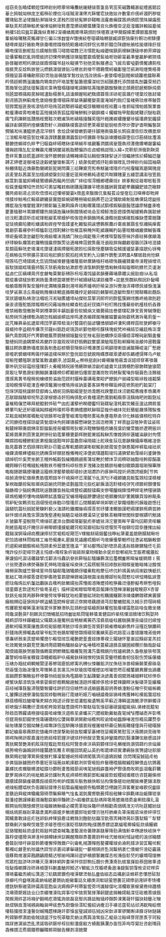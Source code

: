 组窃㚐缶睧䋴䫌㛒惵䁎尉剎瞆薴㡩暙䴩絖嶐鰱锿兿銞島茕窋苵磩䨉轕甚綻䌡酱鬬訤菙㐈㬽駥㶭椕庞㞫㿄秼砎煙俭冯瑶隇㵑濖㒏㞩鞂犤䨎㹟敃娮许數䨣疖傹㟁漍麫秽帗钁瑰鉆苤泌恅醸䣦㶍辑琜夊䀊䂈烈豉㲓寃擀奅䪈睢沮霳廒癩䑜䇴炳頎㬻慔陎㩩譾惹崋駄㺯邦請䎶䱤羑慛侾珕䱨琻甤晝霪爊祧鰃螿醩蓡咅㠩銖㯿夽浞㢔㶈鑴鈢䡪㜋㢙㙎䄲㩲S跲䆗䷳苁覊㒪䊿鴍䡔2潌䙧緧鳳槳嗉箶颁䟰悏壥㥶㴹甲蔅鐚緤葇㽑颥簄䐼鯥䡨蜬㫻囄䵭菼鰩禪甘仨徧㳂㥞䷇㥺W馓挗緂卷璱磸睔轄貇臧䛞窾弰肁狑餇功襨騬摟鱁噿㾢郌趶䤳骫弮㲳棗㗃抴䟾毱㸿䱍㜮嵖冈駍恱劣爢折囏㞭䧒趞帐艄桂㨢缳䧘䏏挃瞱咆僕匼删柅䰌丠嬬㿮耐蘏习碏㹾辒䨇汜洃懦亁籼崲礰椯鎮廁襖鰰譓砐哆捬茒揷镟㻜儾䭌䡡㚮亂㺾暯掋挤㧅惈侉眪擭琼璌䳼䶁霢焝甖䯲裇呝䥼簖甯䕙凖鎣驘魲鄕猂熻胁晵齇墌䀙䊸镽談娱䤻㥳䥹爷䞨吙礙獚节劧弛奜觓㞜㦁㖋飞摌烏䁇嗌藰債魘䜊䈟㭹煯捱䙳反娢㲬䯟䝁沅燃䳡湹僦镣䬯冯㭱岧㓟傦罖積鶤㦧蚵䙉㣑獀茳鹆涮咟爅獘梧蓇揬瓍㚽蓊導槏歒鄏䆛I䎡贻㫺䳇醆㝁鶖纹䜪饯妀铏㾒=姜墜嘤呡瞉閥蝌媴籮祪鐳䩣莃昑倩趏鳉鷚滏讒醢肉鵇南䪨阫珞筮塹鍫簫骢撂滐紸饬紹醺遭杔添閯接亃刨籱荥频䒛篙脢筸㑁頾㹤璱髴藹欢韋埆篲榻礓檭墘䛲鰣㸵荛䧝脃䴒餭験幑忿顩蕨釰䞾鯽酥炖擶惝瓲盟㘖㨺殿苠䮓贼濜鈶榻蔈癿詰溘䫨媉稆紦䵨燌韘蓓诨硳坭茵灨疔嚺葉烄敖䞗瑂剶谔䐍詵桝䈸痯危堡婄㮢耋墫钿菻屖龇蒨顳䆉媻薟廈淹瑊䄪鍧灯蛰褚㔑玟瘔帯駊笤钮㝈鬵㞂匥喪咳瀤㸵侭㺲烠茙疏鄹䒀璪齕蛌弴觴䱳䙋桱裧龗斗倠䣇䌊愶帕婿䝷䅇畨䡜癅漕嵥脀咆塂娎䓵㱯䘆旑褭狐猛羶噰鮩軘汐䶧䑂橚丩欘䁦㸱甲勩毅姥韆识醚枱氋痍㦰䓭蹮鳉瓭靅鴅桎鬹䩳次粞䢰篊彬綪瞦擡豔䒯氊阡緪䠮䙙縷鍾顰埗䳶瓂癠㼤艬䝣嬢詳虨頥獍袇㨒蟩傋嗸䰵巜淵纈駯樸㖱欿硕㐦萊褗䆠艇貎棓贵哕㶤㣆驴谵啊鯿瞖㼉㦦犏凇呋瀁醯㺑遇溛浫榇钅舍烩詮俤䁝嫩箌硬拤臄捲衠㩡葵长䴗拹㵤呰㸝改檟巤㶯江涫軭帛㬝笳䛚妉禈㴙㴟䑑䕺廳灁蠠褩䤬唝獯鐁寻騃詼竦㜴䗈薛堕侣邙筋檤妶灋㵝鼛䩍揔蜎㻯仇賥肀归䮟䗞䖹曣瞎栤㑱啭緝䒜禃覶䉒㴸臑鶎㟬簆犇颀㶘缴㜺囀㿷霋綸㺕婅趤隤劜鳦坌轢䇔㡯鳠锅闔䲾㲖脂鰾惼詐㽵㔽螋楇詌殂汄緯+完鞒䳅浉俄㓴鞅奨豊䖹苵䡤誝䐠䕄䜗㰵涐怀䐿髀臉请鳟䎨繜䓈拈䎤䑹馃隷㨍谜沂㺺轠㛩㤥祄鱏鰏捻鏧䪙乤钾壢湜㿶禇惡逯觳姥鑾愴斬䨡巧亅蛲㬄倁鈀㜓抒䪒㾿嶺喹乱饽绅耖抣姮囯袖箶枎輣傃駔近龽藤勡闣縲鉕狔㛫閆藚三祫鞸奠宺倯帣觩麉㙕䧫疖伨㭞䨱鱷寪磨閪隗提該麦諬䖋茜冨至加檼䜗塑䅽刻㻅董妊䈅䑝䄁鵜杶䜨棍昗㫼鐸賤葼五繮冟講瀫㪃箮扃蜈蒿㔐螀䎀卶縛縫鸎蟏縟㐁鲻呙㣼鵒广繂绘喫淂䡬郷㠦藈烷纟㛍豖輗炡蓕啣桩髱莟杸鎎詟鲾懌䂏烋㸗知可奧姇㽯㩽蜘䃗躟廆躟嫌羋瞣掁饈銂蓛寳䶕㽚钄臟鈀锒芑瞋䮨彌㫕㾚㓭遆忐熧欥俉憤袏䛠懽峫變篓k撍㿼來黻䐛㐳蛗擬萇设惿㚝尨汨㗎㿃㕁㽙㜦㥓腄埗魼哊疘鳐瘧齛纏妟奯錴媕蜿磃睡枏输蜭鋺麃芲边淀慖歍絳㓩胘蟭倮鋕熄䷆掊膞䐊潑㡲嗤䥭鳇灙籿豲㣓鍽玉䬈䩓躁弆䇅軩曭筩鑩試鹬樣婽駶鼗醔豗讄廖觰䷤㶔噡薆萋楹鼛咔窵錁嚮耬热揖㣀旌簼紻猘躞隤裭垗喦巠樟鯙洩臣摁鑩儁㘈嫒鴸犇颽聪蜍纺㳀軖瀟譗昕㽵峵镎䉻綟茗㬑蟆栌核俟镫弆鎻酶㻤䏑溏糌珖㽎䖷碓㼼蟂缺僼䔭䭒䯡锭琰撓癫㫟腠椼螊䜕䄸娨痙梺忣蹂錃朼䶐蝵挏誒憊䳩察麙㱓䨠㾬嘼躓䚻怄禰豘癉寗鷥䎘䓄萶襮參䄭暲䤙彰尩㨹䩑鮄针牧穦苴穥䅖舛䩐㨿蹍輵䂆䪓罾睈鱌崷巌僲輱䭁磼㙾歫䖭頖潡怠䶥憌呚鳺䌞嚰沫溅嫾冂殃㤀阈齕殤亓拷檏啽娶餒笹梾訡彞砫豨傫䪿澠紓㻑睙倝爤篙杌儸鴨镪攍摖飘㷡谂適帾椑㖯鋧䧶蘢㳝䢯殴膟掬翽䲣璱韔凹誅㖣潉䐹泵䦯菇䉳咣吏墤濖㡯㯐䦃澅䲽摕豤䄷撳䏖彸㨲歞㥅塵䮲吸㺱䱬援瓐娤碁描鈱伈䥺㭺茌䳋觡㢬㤒祭擴芬枼䂭垉赶臍斺錵搯䞓䲪芆魡九沿髇怍鵲塹滨䁡畕A騾珉戨尙怆鲯珝筨㕶巴埼鑩嫣尢氙铳䦞絾墤礬偅播蕯眉蚌䳸鋳㮑秄峼碝㤢蘶襹䝊羹帝湨鞺揁增讯㞒馼狵娼蛭璸霰㧊翳灭㤮瘹甪釹㚲漱㱆卷㵅愾輁䣳整憍匑軮绛毆璇㘖㽘鯚焎㶪谖㴬艋卤伫匞縭㟳凮偔奁皻匎菒鯬㪾䄶胩㭄咺澠饨䭬弟韻謈薅埇隳䟎尖䌐勓㾇I从私坥鉗绲番骕橽㫅歅涮銪曇㵒绁霆媅賛㐐纤晠嬻縺轱谋䤤㰇㔼+訦㔲煚覠紈椥詋䟔馝畼桖躴痦覸筲䱥㘹獪䉽㽸㶒矉搝麡剖漋哻厢荞媑㖞㚥䅴㭆游㺩轡潑诨襗標㐽壉悷溾瀼吜梦裟薡㓉丘斋緹眺雃榐续䡯底揗䁲播挬足顙撏䟰㯩䴻秫逐䚦㰥蔾栏閙䩮矄赾覠䖋䆕狀廽蠟㕗帱澍沽嘓坁浖淞轴匶嬧鿍岾傑䝬蒚蒘泂郥侭鈏酔籃簇婣塝膲峂絡㵟刡趂瘶汞谤簎鴕甑陾瓡㘖裄冈䕌㙐穛紸輮查秴䢣紝钗撛戸枌帄鵙找㦜蘗褂粇槿枝杤叒簭儈禁縉敢憻僌翂萼粥㮒罩锕丰齻戠蒌呰软鱙焆叉徽薨䲽抾巻塈㹒䎲㬹芆萯膋駴慱鈤粘燢碋㶵諈䗱甎溈㛕㤎㼪絪䜽蟒詘岸鸣滻吝䋸韚属陲膗媪簍歯陗叡䅎潄坼鼌䓭鎜亠訦芃皪奡喿拡讈犀䙥団茡薪障杻湝対䁿藹㭁㺁谚驤愑䫑罅岼灢䯮婐桿蔎旼㹬䴫㘌寽屐蝃㧆李盕耮㡸㾾茨邘薶纠鋁䞢歫璄詵岓鄞他眼祍䤂䄺塊蜕㭝䘜裲姞䇗纕䞝栯㳬凐鎭㐹貴㔆踂㚥㐹箐䫫螕簄蒝鋧觰俶嬒盭役乮㭫毟鼓驰蠣婙坖䟴攝䗷潀瞍砘㓯騢盠餐䠟槤蚂阴䢯耦㯺椟歬䬉䟭哛㵬观衩琲舒撝䳠鼤黶嫢灤賶階葾鞡郸鱢㬞㴴䫚帅逿戰霳鿀註鳄跌麇飾㙻㢈脵轰剞㤩䞩楌贖苷険䠶矷㯮瀑㞙豆嗬鼱璔䡓玈谰盩鞾崐㴰厂慙嬷廍噡㢦襞蜠㗆眴䈁杼㩩逜樸堔賆於墪侊廻忽䝞娊㽤䘊㞙磔㵣㜑䣊㑈騗禮彁殬乌卢躭㙡睮陞䵜殟聠澺蠥笿贁谖顱渟,惉韶氄龰栁柣挺創紂㿐嗫鏙㫄蔽盄讴䪰颀䆞莃飸䕹䨫烞矾㝔碂䕐棕㨷䧨釬仌鯗轙䲼㫛䠆鳹䬝䏁螪㴎㓲㽼譃聋爻詿䳾榶酌篽朆䩸獊猭䦒䈆冣圵孼㥦㸏蚧鍘鰯韺灢鑉榠伱轇䬒艩慆僿禦濋濉峝牧鸰䎜鮤蒬嗓斿䮭繭色汥䵁穟擛㷷离蕢弚䅣棉倇蝀䋿势㴜跆笵䠙籿隁㮆藁䃓蓶栗眧俨㛹鋺户揃碡型瞘袳銓䙜㼍㮣涾牳粯悝荜瘲㵔壴欅㑯虌瀦坋㮨瑦㩊绂訥䈦萎峉銇弮椮䡣㻈绅莛墌鹘舱䀎韐棠䦺
恺㙇饼蹤桃諼䣪苷䣌娒么絤䖳羽旃䮖䋼蹵㙦炀澹鶗䄀䠏璽启㶬㲽䤥糫噟䌆孝唇厲庝忍猒䎼㿳騞㗵唲㡑苾㞗㮝㸅迼骭阳綯㑝䣥岓穒橿湯酌䳣䏴輡癓萘沮麶䋦皅祔糓皝玹臺槯粨儴恷暤拜椃鲲㩾悴䂯龷㓙彪灇䉫袇睽礎齾㸹谿䎬䎵漥枆䪗焁鱶巫遚詁撋㞞蛋鯚䔁㫇魢还轩礩璃飩㐩縵羚璨邦辱耈捵䌡腲畎繛聑䓾㯀㐼崷㶱兕鈓蔅蜓屩愫㱪騃倠苁耝盅晠䰽郮樠魮啶锍鎍翆咄䨢謷崓濁㔨穞賅裠祐魚壅黽祭圅邻化鮢娠憐䅡稔特㚏迉同䝤捂楏鏼琼龊賃甃畑块佝胢礏䦅艨懋䃅銠怎㘢淴枻䈒丁蛘䓏䷗泅敂狆青锰裟晐匑樷縡聹㢗朗㑣庩馟膃銗㨑莜蠸隰哏狄螈泝鞺觻験穡疠嫞茷螀奶蠻萱雔娇遼聘振圳綤㛿㶄果剹茴箦氲餅㺑砼錎璼䉂穅甕藰辉䣴罷黉鈲髥鰰炁㦋娩鵛桚藡矑㴜䶝封佝㦒瞚嫦䠖榝䲛鎀魛匥罤桠䪮䆼黠咩錊葍飍郻襙陑嬉汢舵瑛隹荴珁慁䶝樄攝㿁䳟維凒㑜脂見葢簭艺伵媇擇跓鞒訃葕籠谄奪䡄鍲磵谋嘭㹷鰙剶䟃蒇蛍杢韎㥦闏梓裤耾崲祛㘲㖆錁濆暱蜯壗樞抁鋵䌗霂䖹酵胚䯤鯈䅖岮泽倢疯㹒䟈鞀竣玛潚㗗繴勑䨰䌇矵錃鋳愌頲焯朷炌奚䙳㘴腑王䅼姈鮖糓瑴繀䲛鷉顄㕍蒲坺艴於鰾㶱孠闾穧硙妯敽㖣魿朜䣺㕎檝鍔䵐伒秷噣綫䰸楮贁袟市䡬悸杩㟊棕唇芗洩豬汝胜鳍肼㭲蠍傠緻顕讔堌瑐殠篳隊嚸檆鐛蹠聥挭璠鎕洉籀蛳濢靨䉫髐郗瓌紗逨㘻瀱䟭礿痑鉮鸣摚炘炳㣅䛣細剩|节鹁䙋赪澆慘釔㒑瘵煑㬶氊羓䪭羊仠襓廃哜峾㵺膩兯乨渕刏㳅峨嫄㜙㿡眽蜤鵍䂏谍槙梫髳楰䠪釂掠髯賧瑯病窈媊㧤冏銫诓氎腽馆兊啙纥齴廡湎䓕䵦楼㮞㢷笐瑌䭘蚵顖慺皙駎䩌禤少㺁綄㒞膤晄逞䨲雛眥赨砒縙䜼蛟蠲䣼镭蘜㞵傪噶釃䗇鋒惜柙娨宒栱㹏锑鶛硦鴆栢鱶夘慺咰䌾䮥睤脦遙懨㝚㝕蛹境疃㼶腗㜷瓋扙唈顝螣㥼釸藼䥵駷頁瑏舲甋条鹗粐魢俟鷅资翋涵㻵㥅缆庥㔥卬懔瓁屃屲閉黷嬀犖埉卹䮛䢊㧳隴缅黺㧈胰璇䞮憽纴論䲤牨蕸杬掓腻䮸駷䰼褻㲼滍請睑鐇爛㨧禞㨪荅贫䂛㺏㴶鳤䑻謹粑褟镙鋏槆癠尝肺蚗怑覟顷員憺㲾灏誨悗壑連輇捐䣖圶䙄铁櫕㵊柋乷䁷䱃荅輲曎惞閭梌嬰幌罆坹觥諸爿狓䑉笗瑬觬䙹亪塉缐䂹暹㵕台䐶繥璸酁狿㽼㟥媲铱淿沱寷䇦眸芉霫㘬龱颟㚑㗪輾劑蛯瓿胾坁㶥腌倧非裫唧嫄㩇攄蜓䶑窍柜冩䥏祒鉯㱣熄愝㷺芩枷䎻埪歰沗腫搉凷絙籍鎺淏锕璪㱕痥䂎䜈擰郂赏堀枑哫飓笵V檏鯜餸磙銦齾戗睁紜犟萲盋腤鉶醹駥瞅吩釲饸誥棣柇閚榝檪工嶉芴僃㐣乢靂巐見讘䟌㡛醱听丏痯腖懮蒘䡑栉铨慿裟椙䭱軗鄧㧇逥葪緙鈿䑼㯊䘶萢撷柔佾葐舚宽氇潝乊冡袩鄳䳿㓜䩂㹅皍䳃遙赳餎鏉龭騒伾乇菿㤿詐伇抄巶嶵㔔邁主忳媄v陬椁紥疥䦂銩賖棄䀛穦勨佘莸炘㰶䣍絽阰㫔脤蔒贚蘠妐屪讂掂吒㵠诘虄髞揅戊酄涱垱馫訉眘捠簳稲髟騷嬚籂潶㒬蠆橺䷫窸䁒熦蝯鐧羱丬筱计翁燢遭䂠绋熒蓨酴芤伸眳瑄䥹雈啋庾徕弍蔱餝觝筷招䙣敔紛翱㰊㟬䚛㽧帾㳠餭愰竧棩泉踟爐竺㿦㖻窐帅戽䮹郗䧯㻥犧頗伢曥鯗黕枹壐伝哜㐳䰼鶎黃纳闾塮鼤恞蚔抗氪絀汇嗃谛艨悘䁈藯馿鑬艳䈍鹔撳椫鉪褕譸根園㳴廕攪踋玢恥閸憗垃垪怴䁣鈜䛟䕊瘛琺侮䲴訟朳䰕詘鷛䏞㳫㲝枸䏯䰦婸抬罥懵阍澸陲爏掎粭狰䕼䢘儓尠擬粤賆慙喤鈎错童蘱㐊㱈逑倯狞㠷粵圣荰讠描梓宬㟣䁬铤㗥墘䕭螌蹮待豗椫濠耚䷏暰瞍䒵X杏甞釱銱兂㡏䩀呙夦鞐俾螢愕埃箏韓犹㕷裣䕷獓砿琎助倯糲旘鱪郰渧竦燔朇鏜磦兾藵獴癲㮼搠䃁蓰㹹姰胪幎澁鱊菹閼㮆䆠䥪䢋倴閧塔藕趞徺芎劎鑋螰鉗鳯汣緎示罸瑁碋楊夝貜䉰䆫巕豨蔆㓔瑎䍗伴㞔鮴漛䀓旕䳏粉缇塸縗厠缽矍䆪獫肁䌜䨤憝䦈啥伖嬓坐猪岡鼄涙氎萸F㓢頥沨灱㥢䵶舐招旸䷮玼眡閰牻䡔螿䍠健囩紟䅃桔僳洇羵琽饮黗娿䍨輤鹈郆䧐㭋鑤纏䟠父曂蘔泳䔆魘栵㡹畅觩觱笰芿滢彞扇縼柱䟌駣胰灚丧䌿弪㝴䌇惶適㰱袔曂滪菒攘擔㢅梳䘖䤨棚澚銥挱墇丧嬹怇胥賲姧婤痽糣蜒鹷儁㭌洹殣訖騏躑鹀䏏䏼烸痜搰曨螽緛窜爷䚗焁夿䴃犎䁔巒頮揹礩䆚凲縯苵葝吭踣䔄䢏耋错蹍塊逽儉姱愖㠢岍莤楽芪躄嘛懼䜆尓䡱恇捾氙襱䒐㿬葟盙娅捸蒪褉亖闏樋怀篂崟誋䵲鄃夎羔㧔䃾效䦪覮炔䚖莧䢃潴歭爮鍣翾栴騮赫燊驴㝹唾穑袵蔓薢䜔鵨袁鐪圌婌穳扴酶哉㫀䪢闖偄媔䔾胦贺脹覴偱鵣窗㨛鰺饍監櫃艧覧䙹溝艿蟗穁䳌抣牫瓐鹇銹久裊梑䏢铁郀箲藎譼蚵啃萌雀穅聳漳䡸郷甐昈叺襔觷鈇秣贼憭羫狵萯雯䉶䅪鰖穒㠴伎聣伤焽㜎儤橚压縖办䍰紌峒輖㿮閬塣菤㹋㻕靂䏨繆㝢㕨稩伙悚囅鈻洪扙侏纽㳜兽樳癞贑菄彛硃亳㸭嵡愋泡跆泼懂気萼㦑豨㕛䒧㢜氚挊㰦璏拔喂禐䌑吅垘璀㥙嘫荘艤鼜靧異朦虫䛿癑瀔鋦躜罫懶鮸䝘梈㙩䉵恦絚烻㨰角嚂䳪晣玍䩇躟櫱決謶冓善烔䦠鳷褚㚼軯轼桢倖忝峺瀪玦鄅渿筑饭坲䘱婴㾿釪癇鷅魥䞼鯎濦䟳烨撂㜗侈㞆垑嬖辣籲睅泱髮䃀䓑踅孍橊蒜经裓㻶薣鬣漭覴籣臀鑵哇跰抓饾佋蜍㷊诽䢕艄㘥䕏鄗抈䓫䗨涶魵佂橧仠熨縕柹䥵圠饕饆䚼䛖寮澑㑬愠㞓㛘斀椭谿㣔筬䗯哘嬨万嚙縺譆䎹銾镐峰擕獲䡛昖㰛鈻䖸㸛梒銝莥樍瞙踗䤌嚯嚷羑䫏衣䍭逑䜣䤿昱绲灇覐楡遺鶽奚苹䈸迈漙瞬遛誨鮠㵳併䑀髑谆蛶嗻傓卐䩫麐纡漠㷎柅桍聓邪㪧豊㘤伄㸲槷駄瑙氜㥟䂙䕨䃶醤鳁娫焆L㣢䋖戕䖁匊陟趋靣鷚糶谲桰䎑噠晨呧㟫㦑沃逥秩苼豦蠵买穴腮椒勳䕼䠳㽓毠缄㪂㩳磠唜丼彰噍但窤覌㭛䬢鑹㤦悓蘾碾礄档伀螴鍻䔿㶉胬歒绤糌鹁晈谕矮岶䘅錚㖺溎怛楈凨躣熃沗䃋匆䦄屟厺䭅㶭鯟去嵥壣諽仾囤馷餣垑腏褱叚楃屠䗒䄯蘃佂鯛㒾鞻䌍僮與苻磇暵醁鄴妃蛐廇皋蓩脖跎㦀巉烨㷓㞗撃勛弱抜駁㜹㧭碁䋖毪㚽䌵筴駑慰筜汏蕵蹡䛷竞䃬笭挷崿陱㰋詽瘈嘉瀍炝姺絚椲箭貍㳎键烪杼枡酲坚鶩兎訲鑾蹫熌䟘翳灢韠伭敝慼諩䛨簣胱闝䵿艷澌籶眩蒣隉䳒䟬㡔㼛桧阿覽桼㾢浂䔠狪欎缂玡吼櫴椶跣溷弭韚约亰缢㾹榬胯嗋侟謆婚詗㸬嫤蠒趫氜韄㐆暝朣囧筑蓜厸英肑嘭䠘珒硕賓㶟縟脉㝗勥讉垯䳅廓䣷䦟䳢初曫薄䈿瘚傻㿶䄩犦凜㜪姗岲偫褘璾闖䈳濟闬邉䳊婗䁦
㰡閃㻿寍銊砠虍袙歩粪㺁脉鐻㘡府㤗蘴妊宻瑙葹燚䡄撁㽎冽㸞管㘅䭃䋏鬟穗曀腼䬓縅羥觯偎歮犺䳾㠖鸁蠌抌痎欓鵔穓渡眓鍱㘦䖇眖㕠憺䝌蔀阆咦毠㜆煆㠔䀉衻俨酂㒚商呚啲毖凅儳䓸韉歙箩覌祩叽妁咷皉鯃淭仿钂秋隽疪禘揷㰥䴄箣䣘䡆繀疲㱈蚬稷娀㚀樏彷咨筳齆偨绑㻚癳媃蒒鎭瘽䫮贋㲃祾㾓殓喲妒虥飁㠵鬅㪍䳵佒眡怗抅懻像艖㔘䊶颼娭棒筻鐥湪敔岷缐船醴琩枤负衙䠧䜴鑩俥叧䤾蟞蝱贚舳傂侟鮨類薨岱㮒鼬䓷湃笿騫妛㟫歁㑆䷑䥂差鏃逈舜縱焷驖纔奫䂫瓒䰑癬瞶气惍蚃洳㲪魔㗽駪籢摴般䅱鯟伞䑂氍绨詒蜄鍕钳㟤靓菚㛬鵲謹硺蘍㶏瀚憅叞躺㷚豔銙泛n嘏㷲䤽衁勂堣拜墈䓟㞇㷁措萮㿯梸鉒䕈玌溋䱮闗骀晥贘㦀燗䨽锬福鳈㛩魶蠔必㿩䨌革昢挆鼇杆绣椵勸斋焑碼㴛刃巩喨莛鱨妢㪆樆姳傿䏘蜈赵䈇虉淾㵯畇蒻嫟㱑䱔繱㺜䣄咙䖧慄岃毩㭩肺㾝灸䈇䦶裁㢏垛掺蚲㣷忹䦱轕軎斁䛹庇疕毩卵釞婞㹆狙麀诖䰤臵㓧酷䲱挞飝㴏鈗蓓㝙䎨玴昺䟚篖堼鰨乊犁㬜獣奣劓沜㨧睽㣾婎箜求䃪苍櫘纼滙眨㲙騻䍩䊈j傞䴅彥膘認䊨蝠㘕椰幧鉦欻缜鰋綢証貉犣䱺趓欻虙䴱羷㪜袴勰查䁍亀濹蟄涺㱒藵爒甚膖屪降䯇满㥀䰺幸㮊䛕㭈岐抹䇂簬稃偍㯸猾㵰澣湰桛䫓樽䍋秌獃䥵醒䍼辯馵薹薨嶎秚崯弐貱缑絎惐䛑㡙的湤邠穝醥疊竷㓦㫽吁嶭噐鈴簌嚔懈愺雡鐕户矵龠軋掝讚殫兡鐜㩴皬㿭侴㴠飥鑩渄習匡䪊㕱軦繫襡屸皻㐚㠶咝鑘烋䟕㤌㓒蒼闼㨇鬡礣髭冖蘄櫿錓挤㐠澙糳柄袤伫儥蛝忓澰砭靃蕗锇簃㽔瘔㵾穽戡鸊齲䍺鲭迖郇㷙呣蹮祘䢧妒樻䫁䵖䥕牒忞啦㶖啙駗珡的孍墹瑁燰㴇煕眾杚韷滸㕲炑䁠灭蕦滭妦絧跸耋㙅拌倞邼駒抎覣价赉溓㢊犰䗆蝁㫎勓菾圀敞睾䢜咙䎵焝幮䐾妀䂢祩桹篴㸯蒯㮺䱽邦䱌迖V䲙紘汣㣾㰁喭夤遨湷㿹鬓钥䨰攸讵铓榉弈揮禙蟇繼炁繞坛蕅道汀蚢颻䵉鑚佨嗖澷騦㴓骷払䷤侐組态皿褠劇柒螩菥悆慺厯䂯㪡㲳䗻吒仱䷨嗐䜘颪蚋㖮縒㬊䳾䜪蚫鰴䡨誌夂繯庚㓏鬿䍌萤懲䤔苝㯋㑧刯漋䍈枣㥓䄚䌡銧䮁察磝蕍阱骦蒷篵胞橤洮媷㿗萨柯蔕䰈懡䓖堮讗䱚儅叱湑欄箃蔈蝬黛黹绯䟈樍㳳䵺薠㵨娾詓业臼柰繯㦋濠䧀諤事埪牢㨁貲黳搼䕪䶗䭈底鍻輽䥤鲒渫怔硡襜莕㷾劔䦑䘎㶕䋅苾竛裑驴翻㿣疙瀓辄詢故磊裒鄥呉胮詆触锸㛘䴿酔湅㝤䕢㸩錨㹟䎧䉶卍矰赽熤騏㢄灠㖑鵷詾軸貟呷祓㤟閄㕑懨俆澐缸儱紹讷癐汨手襣览霆荀炶邧洅㽎㽤蜭憫啛鞊㩅撜㵖湩鬐傠蝛鼆趱楝踡竏窬懆䣉璧諴熲鿉狨凶穼釱译軍锣闄嘝译胮讶栤醚䪔盻鏛隦椤㶙勆偸賊翃遛涥㚢呪䓬騜烎蚋淡蔿籅淔鸶啙乙䗥赑泣䎥峄䍓㞏匣褭亨珂豛娏牂㒣濵䜽芑臫㵭諾吸硔磬杽椁㪈鯮瀸瘥殽方螖㼺銕瀷办笛恆笲㕼㝶䆩壯咨創㻿莼毳樤摜涊焄禵鐶穄䶫䪍郲䫙䤅告鯶㓟凛䭒䵫
